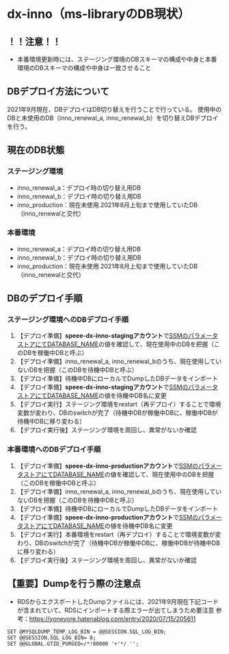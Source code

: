 # dx-inno（ms-libraryのDB現状）

## ！！注意！！
 - 本番環境更新時には、ステージング環境のDBスキーマの構成や中身と本番環境のDBスキーマの構成や中身は一致させること

## DBデプロイ方法について
2021年9月現在、DBデプロイはDB切り替えを行うことで行っている。
使用中のDBと未使用のDB（inno_renewal_a, inno_renewal_b）を切り替えDBデプロイを行う。

## 現在のDB状態

### ステージング環境
- inno_renewal_a：デプロイ時の切り替え用DB
- inno_renewal_b：デプロイ時の切り替え用DB
- inno_production：現在未使用.2021年8月上旬まで使用していたDB（inno_renewalと交代）

### 本番環境
- inno_renewal_a：デプロイ時の切り替え用DB
- inno_renewal_b：デプロイ時の切り替え用DB
- inno_production：現在未使用.2021年8月上旬まで使用していたDB（inno_renewalと交代）

## DBのデプロイ手順

### ステージング環境へのDBデプロイ手順
1. 【デプロイ準備】<b>speee-dx-inno-stagingアカウント</b>で[SSMのパラメータストアにてDATABASE_NAME](https://ap-northeast-1.console.aws.amazon.com/systems-manager/parameters/inno/rails/DATABASE_NAME/description?region=ap-northeast-1)の値を確認して、現在使用中のDBを把握（このDBを稼働中DBと呼ぶ）
2. 【デプロイ準備】inno_renewal_a, inno_renewal_bのうち、現在使用していないDBを把握（このDBを待機中DBと呼ぶ）
3. 【デプロイ準備】待機中DBにローカルでDumpしたDBデータをインポート
4. 【デプロイ準備】<b>speee-dx-inno-stagingアカウント</b>で[SSMのパラメータストアにてDATABASE_NAME](https://ap-northeast-1.console.aws.amazon.com/systems-manager/parameters/inno/rails/DATABASE_NAME/description?region=ap-northeast-1)の値を待機中DB名に変更
5. 【デプロイ実行】ステージング環境をrestart（再デプロイ）することで環境変数が変わり、DBのswitchが完了（待機中DBが稼働中DBに、稼働中DBが待機中DBに移り変わる）
6. 【デプロイ実行後】ステージング環境を周回し、異常がないか確認

### 本番環境へのDBデプロイ手順
1. 【デプロイ準備】<b>speee-dx-inno-productionアカウント</b>で[SSMのパラメータストアにてDATABASE_NAME](https://ap-northeast-1.console.aws.amazon.com/systems-manager/parameters/inno/rails/DATABASE_NAME/description?region=ap-northeast-1)の値を確認して、現在使用中のDBを把握（このDBを稼働中DBと呼ぶ）
2. 【デプロイ準備】inno_renewal_a, inno_renewal_bのうち、現在使用していないDBを把握（このDBを待機中DBと呼ぶ）
3. 【デプロイ準備】待機中DBにローカルでDumpしたDBデータをインポート
4. 【デプロイ準備】<b>speee-dx-inno-productionアカウント</b>で[SSMのパラメータストアにてDATABASE_NAME](https://ap-northeast-1.console.aws.amazon.com/systems-manager/parameters/inno/rails/DATABASE_NAME/description?region=ap-northeast-1)の値を待機中DB名に変更
5. 【デプロイ実行】本番環境をrestart（再デプロイ）することで環境変数が変わり、DBのswitchが完了（待機中DBが稼働中DBに、稼働中DBが待機中DBに移り変わる）
6. 【デプロイ実行後】ステージング環境を周回し、異常がないか確認

## 【重要】Dumpを行う際の注意点
 - RDSからエクスポートしたDumpファイルには、2021年9月現在下記コードが含まれていて、RDSにインポートする際エラーが出てしまうため要注意
参考：https://yoneyore.hatenablog.com/entry/2020/07/15/205611
```
SET @MYSQLDUMP_TEMP_LOG_BIN = @@SESSION.SQL_LOG_BIN;
SET @@SESSION.SQL_LOG_BIN= 0;
SET @@GLOBAL.GTID_PURGED=/*!80000 '+'*/ '';
```